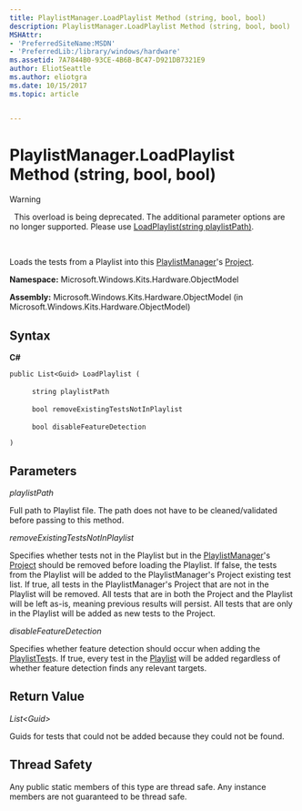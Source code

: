 ```yaml
---
title: PlaylistManager.LoadPlaylist Method (string, bool, bool)
description: PlaylistManager.LoadPlaylist Method (string, bool, bool)
MSHAttr:
- 'PreferredSiteName:MSDN'
- 'PreferredLib:/library/windows/hardware'
ms.assetid: 7A7844B0-93CE-4B6B-BC47-D921DB7321E9
author: EliotSeattle
ms.author: eliotgra
ms.date: 10/15/2017
ms.topic: article


---
```


# PlaylistManager.LoadPlaylist Method (string, bool, bool)

>[!WARNING]
>  This overload is being deprecated. The additional parameter options are no longer supported. Please use [LoadPlaylist(string playlistPath)](playlistmanager-loadplaylist-method--string-.md).

 

Loads the tests from a Playlist into this [PlaylistManager](playlistmanager-class.md)'s [Project](project-class.md).

**Namespace:** Microsoft.Windows.Kits.Hardware.ObjectModel

**Assembly:** Microsoft.Windows.Kits.Hardware.ObjectModel (in Microsoft.Windows.Kits.Hardware.ObjectModel)

## <span id="Syntax"></span><span id="syntax"></span><span id="SYNTAX"></span>Syntax


**C#**

`public List<Guid> LoadPlaylist (`

          `string playlistPath`

          `bool removeExistingTestsNotInPlaylist`

          `bool disableFeatureDetection`

`)`

## <span id="Parameters"></span><span id="parameters"></span><span id="PARAMETERS"></span>Parameters


*playlistPath*

Full path to Playlist file. The path does not have to be cleaned/validated before passing to this method.

*removeExistingTestsNotInPlaylist*

Specifies whether tests not in the Playlist but in the [PlaylistManager](playlistmanager-class.md)'s [Project](project-class.md) should be removed before loading the Playlist. If false, the tests from the Playlist will be added to the PlaylistManager's Project existing test list. If true, all tests in the PlaylistManager's Project that are not in the Playlist will be removed. All tests that are in both the Project and the Playlist will be left as-is, meaning previous results will persist. All tests that are only in the Playlist will be added as new tests to the Project.

*disableFeatureDetection*

Specifies whether feature detection should occur when adding the [PlaylistTest](playlisttest-class.md)s. If true, every test in the [Playlist](playlist-class.md) will be added regardless of whether feature detection finds any relevant targets.

## <span id="Return_Value"></span><span id="return_value"></span><span id="RETURN_VALUE"></span>Return Value


*List&lt;Guid&gt;*

Guids for tests that could not be added because they could not be found.

## <span id="Thread_Safety"></span><span id="thread_safety"></span><span id="THREAD_SAFETY"></span>Thread Safety


Any public static members of this type are thread safe. Any instance members are not guaranteed to be thread safe.

 

 






